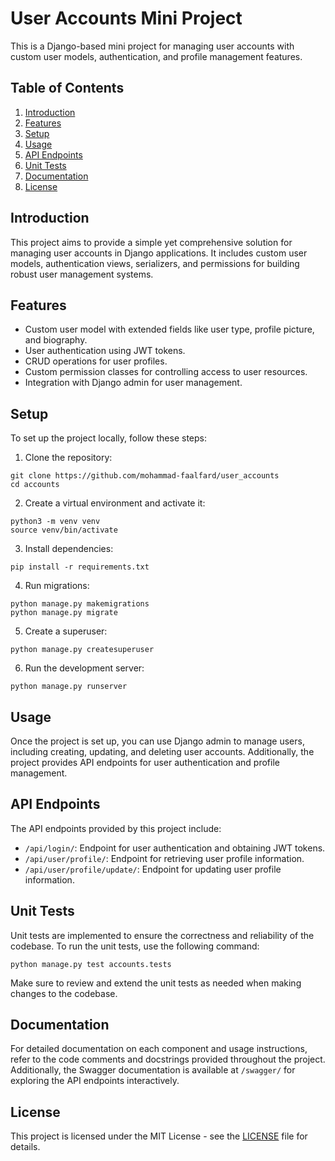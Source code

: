 ﻿# User Accounts Mini Project

This is a Django-based mini project for managing user accounts with custom user models, authentication, and profile management features.

## Table of Contents

1. [Introduction](#introduction)
2. [Features](#features)
3. [Setup](#setup)
4. [Usage](#usage)
5. [API Endpoints](#api-endpoints)
6. [Unit Tests](#unit-tests)
7. [Documentation](#documentation)
8. [License](#license)

## Introduction

This project aims to provide a simple yet comprehensive solution for managing user accounts in Django applications. It includes custom user models, authentication views, serializers, and permissions for building robust user management systems.

## Features

- Custom user model with extended fields like user type, profile picture, and biography.
- User authentication using JWT tokens.
- CRUD operations for user profiles.
- Custom permission classes for controlling access to user resources.
- Integration with Django admin for user management.

## Setup

To set up the project locally, follow these steps:

1. Clone the repository:

```
git clone https://github.com/mohammad-faalfard/user_accounts
cd accounts
```

2. Create a virtual environment and activate it:

```
python3 -m venv venv
source venv/bin/activate
```

3. Install dependencies:

```
pip install -r requirements.txt
```

4. Run migrations:

```
python manage.py makemigrations
python manage.py migrate
```

5. Create a superuser:

```
python manage.py createsuperuser
```

6. Run the development server:

```
python manage.py runserver
```

## Usage

Once the project is set up, you can use Django admin to manage users, including creating, updating, and deleting user accounts. Additionally, the project provides API endpoints for user authentication and profile management.

## API Endpoints

The API endpoints provided by this project include:

- `/api/login/`: Endpoint for user authentication and obtaining JWT tokens.
- `/api/user/profile/`: Endpoint for retrieving user profile information.
- `/api/user/profile/update/`: Endpoint for updating user profile information.

## Unit Tests

Unit tests are implemented to ensure the correctness and reliability of the codebase. To run the unit tests, use the following command:

```
python manage.py test accounts.tests
```

Make sure to review and extend the unit tests as needed when making changes to the codebase.

## Documentation

For detailed documentation on each component and usage instructions, refer to the code comments and docstrings provided throughout the project. Additionally, the Swagger documentation is available at `/swagger/` for exploring the API endpoints interactively.


## License

This project is licensed under the MIT License - see the [LICENSE](LICENSE) file for details.
